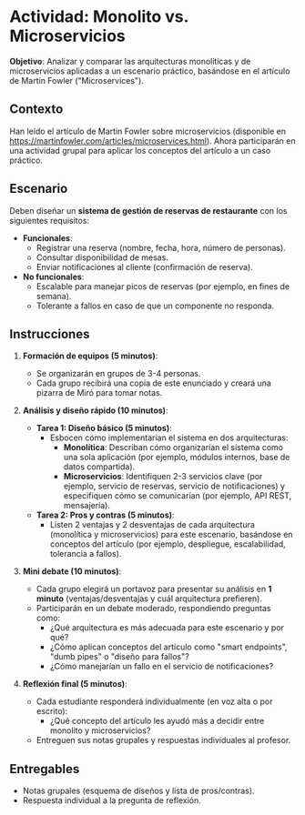 # Actividad: Monolito vs. Microservicios

**Objetivo**: Analizar y comparar las arquitecturas monolíticas y de microservicios aplicadas a un escenario práctico, basándose en el artículo de Martin Fowler ("Microservices").

## Contexto
Han leído el artículo de Martin Fowler sobre microservicios (disponible en https://martinfowler.com/articles/microservices.html). Ahora participarán en una actividad grupal para aplicar los conceptos del artículo a un caso práctico.

## Escenario
Deben diseñar un **sistema de gestión de reservas de restaurante** con los siguientes requisitos:  
- **Funcionales**: 
  - Registrar una reserva (nombre, fecha, hora, número de personas).  
  - Consultar disponibilidad de mesas.  
  - Enviar notificaciones al cliente (confirmación de reserva).  
- **No funcionales**: 
  - Escalable para manejar picos de reservas (por ejemplo, en fines de semana).  
  - Tolerante a fallos en caso de que un componente no responda.

## Instrucciones
1. **Formación de equipos (5 minutos)**:  
   - Se organizarán en grupos de 3-4 personas.  
   - Cada grupo recibirá una copia de este enunciado y creará una pizarra de Miró para tomar notas.

2. **Análisis y diseño rápido (10 minutos)**:  
   - **Tarea 1: Diseño básico (5 minutos)**:  
     - Esbocen cómo implementarían el sistema en dos arquitecturas:  
       - **Monolítica**: Describan cómo organizarían el sistema como una sola aplicación (por ejemplo, módulos internos, base de datos compartida).  
       - **Microservicios**: Identifiquen 2-3 servicios clave (por ejemplo, servicio de reservas, servicio de notificaciones) y especifiquen cómo se comunicarían (por ejemplo, API REST, mensajería).  
   - **Tarea 2: Pros y contras (5 minutos)**:  
     - Listen 2 ventajas y 2 desventajas de cada arquitectura (monolítica y microservicios) para este escenario, basándose en conceptos del artículo (por ejemplo, despliegue, escalabilidad, tolerancia a fallos).

3. **Mini debate (10 minutos)**:  
   - Cada grupo elegirá un portavoz para presentar su análisis en **1 minuto** (ventajas/desventajas y cuál arquitectura prefieren).  
   - Participarán en un debate moderado, respondiendo preguntas como:  
     - ¿Qué arquitectura es más adecuada para este escenario y por qué?  
     - ¿Cómo aplican conceptos del artículo como "smart endpoints", "dumb pipes" o "diseño para fallos"?  
     - ¿Cómo manejarían un fallo en el servicio de notificaciones?

4. **Reflexión final (5 minutos)**:  
   - Cada estudiante responderá individualmente (en voz alta o por escrito):  
     - ¿Qué concepto del artículo les ayudó más a decidir entre monolito y microservicios?  
   - Entreguen sus notas grupales y respuestas individuales al profesor.

## Entregables
- Notas grupales (esquema de diseños y lista de pros/contras).  
- Respuesta individual a la pregunta de reflexión.
